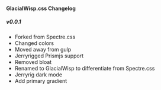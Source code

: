 #### GlacialWisp.css Changelog

##### v0.0.1 

- Forked from Spectre.css
- Changed colors
- Moved away from gulp
- Jerryrigged Prismjs support
- Removed bloat
- Renamed to GlacialWisp to differentiate from Spectre.css
- Jerryrig dark mode
- Add primary gradient
